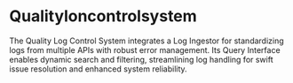# Qualityloncontrolsystem
The Quality Log Control System integrates a Log Ingestor for standardizing logs from multiple APIs with robust error management. Its Query Interface enables dynamic search and filtering, streamlining log handling for swift issue resolution and enhanced system reliability.
